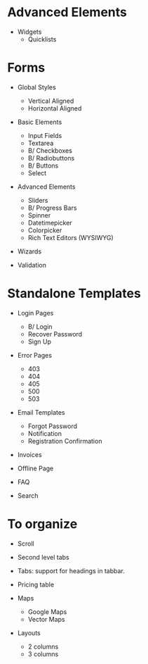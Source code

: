 Advanced Elements
============================

* Widgets
	+  Quicklists

Forms
============================

* Global Styles
	+ 	Vertical Aligned
	+ 	Horizontal Aligned

* Basic Elements
	+ 	Input Fields
	+ 	Textarea
	+ B/	Checkboxes
	+ B/	Radiobuttons
	+ B/	Buttons
	+ 	Select

* Advanced Elements
	+ 	Sliders
	+ B/	Progress Bars
	+ 	Spinner
	+ 	Datetimepicker
	+ 	Colorpicker
	+ 	Rich Text Editors (WYSIWYG)

* Wizards

* Validation

Standalone Templates
============================

* Login Pages
	+ B/	Login
	+ 	Recover Password
	+ 	Sign Up

* Error Pages
	+ 	403
	+ 	404
	+ 	405
	+ 	500
	+ 	503

* Email Templates
	+ 	Forgot Password
	+ 	Notification
	+ 	Registration Confirmation

* Invoices

* Offline Page

* FAQ

* Search

To organize
============================

* Scroll

* Second level tabs

* Tabs: support for headings in tabbar.

* Pricing table

* Maps
	+ Google Maps
	+ Vector Maps

* Layouts
	+ 2 columns
	+ 3 columns